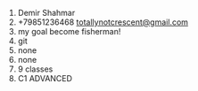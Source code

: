 1. Demir Shahmar
2. +79851236468 totallynotcrescent@gmail.com
3. my goal become fisherman!
4. git
5. none
6. none
7. 9 classes
8. C1 ADVANCED